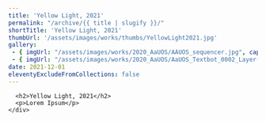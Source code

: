 ```yaml
---
title: 'Yellow Light, 2021'
permalink: "/archive/{{ title | slugify }}/"
shortTitle: 'Yellow Light, 2021'
thumbUrl: '/assets/images/works/thumbs/YellowLight2021.jpg'
gallery:
 - { imgUrl: "/assets/images/works/2020_AaUOS/AAUOS_sequencer.jpg", caption: "" }
 - { imgUrl: "/assets/images/works/2020_AaUOS/AaUOS_Textbot_0002_Layer-20.jpg", caption: "" }
date: 2021-12-01
eleventyExcludeFromCollections: false
---
```



      <h2>Yellow Light, 2021</h2>
      <p>Lorem Ipsum</p>
    </div>
  </div>
</div>